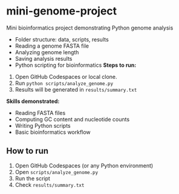 # mini-genome-project
Mini bioinformatics project demonstrating Python genome analysis
- Folder structure: data, scripts, results
- Reading a genome FASTA file
- Analyzing genome length
- Saving analysis results
- Python scripting for bioinformatics
**Steps to run:**
1. Open GitHub Codespaces or local clone.
2. Run `python scripts/analyze_genome.py`
3. Results will be generated in `results/summary.txt`

**Skills demonstrated:**
- Reading FASTA files
- Computing GC content and nucleotide counts
- Writing Python scripts
- Basic bioinformatics workflow

## How to run

1. Open GitHub Codespaces (or any Python environment)
2. Open `scripts/analyze_genome.py`
3. Run the script
4. Check `results/summary.txt`
